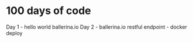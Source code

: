
# 100 days of code

Day 1 - hello world ballerina.io
Day 2 - ballerina.io restful endpoint - docker deploy


